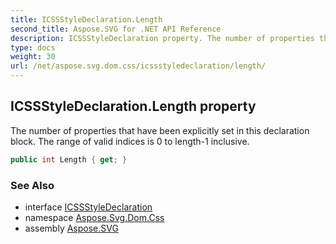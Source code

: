 ```yaml
---
title: ICSSStyleDeclaration.Length
second_title: Aspose.SVG for .NET API Reference
description: ICSSStyleDeclaration property. The number of properties that have been explicitly set in this declaration block. The range of valid indices is 0 to length-1 inclusive
type: docs
weight: 30
url: /net/aspose.svg.dom.css/icssstyledeclaration/length/
---
```

## ICSSStyleDeclaration.Length property

The number of properties that have been explicitly set in this declaration block. The range of valid indices is 0 to length-1 inclusive.

```csharp
public int Length { get; }
```

### See Also

* interface [ICSSStyleDeclaration](../)
* namespace [Aspose.Svg.Dom.Css](../../../aspose.svg.dom.css/)
* assembly [Aspose.SVG](../../../)
